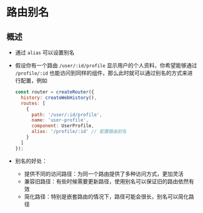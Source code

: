 # 路由别名

## 概述

+ 通过 `alias` 可以设置别名

+ 假设你有一个路由 `/user/:id/profile` 显示用户的个人资料，你希望能够通过 `/profile/:id` 也能访问到同样的组件，那么此时就可以通过别名的方式来进行配置，例如

  ```js
  const router = createRouter({
    history: createWebHistory(),
    routes: [
      {
        path: '/user/:id/profile',
        name: 'user-profile',
        component: UserProfile,
        alias: '/profile/:id' // 配置路由别名
      }
    ]
  });
  ```

+ 别名的好处：

  + 提供不同的访问路径：为同一个路由提供了多种访问方式，更加灵活
  + 兼容旧路径：有些时候需要更新路径，使用别名可以保证旧的路由依然有效
  + 简化路径：特别是嵌套路由的情况下，路径可能会很长，别名可以简化路径
